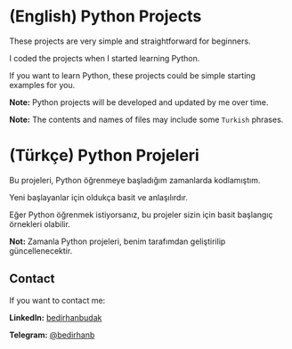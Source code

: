 # (English) Python Projects

These projects are very simple and straightforward for beginners. 

I coded the projects when I started learning Python.

If you want to learn Python, these projects could be simple starting examples for you.

**Note:** Python projects will be developed and updated by me over time.

**Note:** The contents and names of files may include some `Turkish` phrases.

# (Türkçe) Python Projeleri

Bu projeleri, Python öğrenmeye başladığım zamanlarda kodlamıştım. 

Yeni başlayanlar için oldukça basit ve anlaşılırdır.

Eğer Python öğrenmek istiyorsanız, bu projeler sizin için basit başlangıç örnekleri olabilir.

**Not:** Zamanla Python projeleri, benim tarafımdan geliştirilip güncellenecektir.

## Contact

If you want to contact me:

**LinkedIn:** [bedirhanbudak](https://www.linkedin.com/in/bedirhan-budak/)

**Telegram:** [@bedirhanb](https://t.me/bedirhanb)